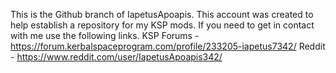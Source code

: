This is the Github branch of IapetusApoapis.
This account was created to help establish a repository for my KSP mods.
If you need to get in contact with me use the following links.
KSP Forums - https://forum.kerbalspaceprogram.com/profile/233205-iapetus7342/
Reddit - https://www.reddit.com/user/IapetusApoapis342/
